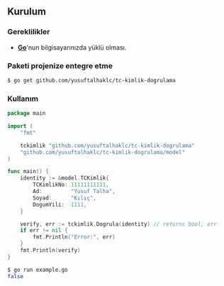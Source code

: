 ## Kurulum

### Gereklilikler

- **[Go](https://go.dev/)**'nun bilgisayarınızda yüklü olması.

### Paketi projenize entegre etme

```bash
$ go get github.com/yusuftalhaklc/tc-kimlik-dogrulama
```

### Kullanım

```go
package main

import (
	"fmt"

	tckimlik "github.com/yusuftalhaklc/tc-kimlik-dogrulama"
	"github.com/yusuftalhaklc/tc-kimlik-dogrulama/model"
)

func main() {
	identity := &model.TCKimlik{
		TCKimlikNo: 11111111111,
		Ad:         "Yusuf Talha",
		Soyad:      "Kılıç",
		DogumYili:  1111,
	}

	verify, err := tckimlik.Dogrula(identity) // returns bool, err
	if err != nil {
		fmt.Println("Error:", err)
	}
	fmt.Println(verify)
}
```
```bash
$ go run example.go
false
```
